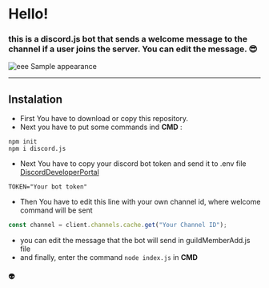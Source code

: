 # Hello!


### this is a discord.js bot that sends a welcome message to the channel if a user joins the server. You can edit the message. 😎

![](https://cdn.discordapp.com/attachments/1214969681614741527/1214985286782812180/image.png?ex=65fb1a39&is=65e8a539&hm=9645c8c18b8dd34c92ed5c9599cce412f12dcc71a7b8f5987a63989cb18963eb& "eee")
Sample appearance

------
## Instalation

- First You have to download or copy this repository.
- Next you have to put some commands ind **CMD** :
```console
npm init
npm i discord.js
```
- Next You have to copy your discord bot token and send it to .env file [DiscordDeveloperPortal](https://discord.com/developers/docs/intro)
```env
TOKEN="Your bot token"
```
- Then You have to edit this line with your own channel id, where welcome command will be sent
```javascript
const channel = client.channels.cache.get("Your Channel ID");
```
- you can edit the message that the bot will send in guildMemberAdd.js file
- and finally, enter the command `node index.js` in **CMD**


#### 👽
